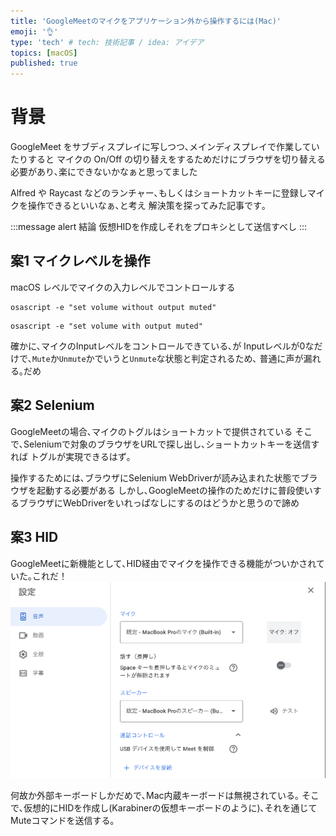 ```yaml
---
title: 'GoogleMeetのマイクをアプリケーション外から操作するには(Mac)'
emoji: '👌'
type: 'tech' # tech: 技術記事 / idea: アイデア
topics: [macOS]
published: true
---
```


# 背景

GoogleMeet をサブディスプレイに写しつつ､メインディスプレイで作業していたりすると
マイクの On/Off の切り替えをするためだけにブラウザを切り替える必要があり､楽にできないかなぁと思ってました

Alfred や Raycast などのランチャー､もしくはショートカットキーに登録しマイクを操作できるといいなぁ､と考え
解決策を探ってみた記事です｡

:::message alert
結論
仮想HIDを作成しそれをプロキシとして送信すべし
:::

## 案1 マイクレベルを操作

macOS レベルでマイクの入力レベルでコントロールする

```
osascript -e "set volume without output muted"
```
```
osascript -e "set volume with output muted"
```

確かに､マイクのInputレベルをコントロールできている､が
Inputレベルが0なだけで､`Mute`か`Unmute`かでいうと`Unmute`な状態と判定されるため､
普通に声が漏れる｡だめ


## 案2 Selenium
GoogleMeetの場合､マイクのトグルはショートカットで提供されている
そこで､Seleniumで対象のブラウザをURLで探し出し､ショートカットキーを送信すれば
トグルが実現できるはず｡

操作するためには､ブラウザにSelenium WebDriverが読み込まれた状態でブラウザを起動する必要がある
しかし､GoogleMeetの操作のためだけに普段使いするブラウザにWebDriverをいれっぱなしにするのはどうかと思うので諦め

## 案3 HID
GoogleMeetに新機能として､HID経由でマイクを操作できる機能がついかされていた｡これだ！
![](/images/d5dc7064a1a2e9/hid.png)

何故か外部キーボードしかだめで､Mac内蔵キーボードは無視されている｡
そこで､仮想的にHIDを作成し(Karabinerの仮想キーボードのように)､それを通じてMuteコマンドを送信する｡

